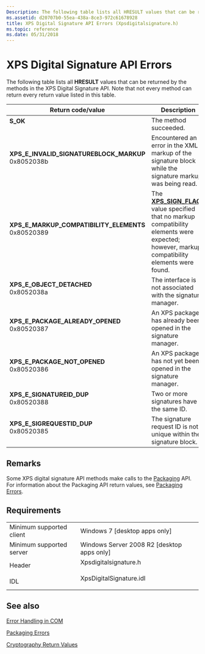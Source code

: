 ```yaml
---
Description: The following table lists all HRESULT values that can be returned by the methods in the XPS Digital Signature API.
ms.assetid: d20707b0-55ea-438a-8ce3-972c61678928
title: XPS Digital Signature API Errors (Xpsdigitalsignature.h)
ms.topic: reference
ms.date: 05/31/2018
---
```


# XPS Digital Signature API Errors

The following table lists all **HRESULT** values that can be returned by the methods in the XPS Digital Signature API. Note that not every method can return every return value listed in this table.



| Return code/value                                                                                                                                                                                                                                                                                  | Description                                                                                                                                                                       |
|----------------------------------------------------------------------------------------------------------------------------------------------------------------------------------------------------------------------------------------------------------------------------------------------------|-----------------------------------------------------------------------------------------------------------------------------------------------------------------------------------|
| <span id="S_OK"></span><span id="s_ok"></span><dl> <dt>**S\_OK**</dt> </dl>                                                                                                                                                                 | The method succeeded.<br/>                                                                                                                                                  |
| <span id="XPS_E_INVALID_SIGNATUREBLOCK_MARKUP"></span><span id="xps_e_invalid_signatureblock_markup"></span><dl> <dt>**XPS\_E\_INVALID\_SIGNATUREBLOCK\_MARKUP**</dt> <dt>0x8052038b</dt> </dl> | Encountered an error in the XML markup of the signature block while the signature markup was being read.<br/>                                                               |
| <span id="XPS_E_MARKUP_COMPATIBILITY_ELEMENTS"></span><span id="xps_e_markup_compatibility_elements"></span><dl> <dt>**XPS\_E\_MARKUP\_COMPATIBILITY\_ELEMENTS**</dt> <dt>0x80520389</dt> </dl> | The [**XPS\_SIGN\_FLAGS**](/windows/win32/api/xpsdigitalsignature/ne-xpsdigitalsignature-xps_sign_flags) value specified that no markup compatibility elements were expected; however, markup compatibility elements were found.<br/> |
| <span id="XPS_E_OBJECT_DETACHED"></span><span id="xps_e_object_detached"></span><dl> <dt>**XPS\_E\_OBJECT\_DETACHED**</dt> <dt>0x8052038a</dt> </dl>                                            | The interface is not associated with the signature manager.<br/>                                                                                                            |
| <span id="XPS_E_PACKAGE_ALREADY_OPENED"></span><span id="xps_e_package_already_opened"></span><dl> <dt>**XPS\_E\_PACKAGE\_ALREADY\_OPENED**</dt> <dt>0x80520387</dt> </dl>                      | An XPS package has already been opened in the signature manager. <br/>                                                                                                      |
| <span id="XPS_E_PACKAGE_NOT_OPENED"></span><span id="xps_e_package_not_opened"></span><dl> <dt>**XPS\_E\_PACKAGE\_NOT\_OPENED**</dt> <dt>0x80520386</dt> </dl>                                  | An XPS package has not yet been opened in the signature manager. <br/>                                                                                                      |
| <span id="XPS_E_SIGNATUREID_DUP"></span><span id="xps_e_signatureid_dup"></span><dl> <dt>**XPS\_E\_SIGNATUREID\_DUP**</dt> <dt>0x80520388</dt> </dl>                                            | Two or more signatures have the same ID.<br/>                                                                                                                               |
| <span id="XPS_E_SIGREQUESTID_DUP"></span><span id="xps_e_sigrequestid_dup"></span><dl> <dt>**XPS\_E\_SIGREQUESTID\_DUP**</dt> <dt>0x80520385</dt> </dl>                                         | The signature request ID is not unique within the signature block.<br/>                                                                                                     |



 

## Remarks

Some XPS digital signature API methods make calls to the [Packaging](https://docs.microsoft.com/previous-versions/windows/desktop/opc/packaging) API. For information about the Packaging API return values, see [Packaging Errors](https://docs.microsoft.com/previous-versions/windows/desktop/opc/packaging-errors).

## Requirements



|                                     |                                                                                                    |
|-------------------------------------|----------------------------------------------------------------------------------------------------|
| Minimum supported client<br/> | Windows 7 \[desktop apps only\]<br/>                                                         |
| Minimum supported server<br/> | Windows Server 2008 R2 \[desktop apps only\]<br/>                                            |
| Header<br/>                   | <dl> <dt>Xpsdigitalsignature.h</dt> </dl>   |
| IDL<br/>                      | <dl> <dt>XpsDigitalSignature.idl</dt> </dl> |



## See also

<dl> <dt>

[Error Handling in COM](https://msdn.microsoft.com/library/ms679692(v=VS.85).aspx)
</dt> <dt>

[Packaging Errors](https://docs.microsoft.com/previous-versions/windows/desktop/opc/packaging-errors)
</dt> <dt>

[Cryptography Return Values](https://docs.microsoft.com/windows/desktop/SecCrypto/cryptography-return-values)
</dt> </dl>

 

 




